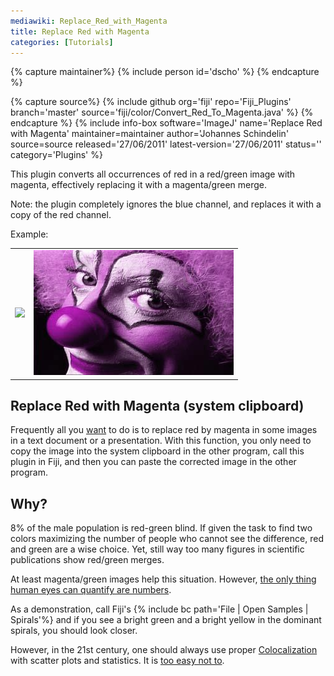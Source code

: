 ```yaml
---
mediawiki: Replace_Red_with_Magenta
title: Replace Red with Magenta
categories: [Tutorials]
---
```



{% capture maintainer%}
{% include person id='dscho' %}
{% endcapture %}

{% capture source%}
{% include github org='fiji' repo='Fiji_Plugins' branch='master' source='fiji/color/Convert_Red_To_Magenta.java' %}
{% endcapture %}
{% include info-box software='ImageJ' name='Replace Red with Magenta' maintainer=maintainer author='Johannes Schindelin' source=source released='27/06/2011' latest-version='27/06/2011' status='' category='Plugins' %}

This plugin converts all occurrences of red in a red/green image with magenta, effectively replacing it with a magenta/green merge.

Note: the plugin completely ignores the blue channel, and replaces it with a copy of the red channel.

Example:

|                            |                                            |
|----------------------------|--------------------------------------------|
| ![](/media/clown.jpg) | ![](/media/plugins/clown-magenta.jpg) |

## Replace Red with Magenta (system clipboard)

Frequently all you [want](#Why.3F) to do is to replace red by magenta in some images in a text document or a presentation. With this function, you only need to copy the image into the system clipboard in the other program, call this plugin in Fiji, and then you can paste the corrected image in the other program.

## Why?

8% of the male population is red-green blind. If given the task to find two colors maximizing the number of people who cannot see the difference, red and green are a wise choice. Yet, still way too many figures in scientific publications show red/green merges.

At least magenta/green images help this situation. However, [the only thing human eyes can quantify are numbers](/plugins/spirals).

As a demonstration, call Fiji's {% include bc path='File | Open Samples | Spirals'%} and if you see a bright green and a bright yellow in the dominant spirals, you should look closer.

However, in the 21st century, one should always use proper [Colocalization](/imaging/colocalization-analysis) with scatter plots and statistics. It is [too easy not to](/plugins/coloc-2).

 
